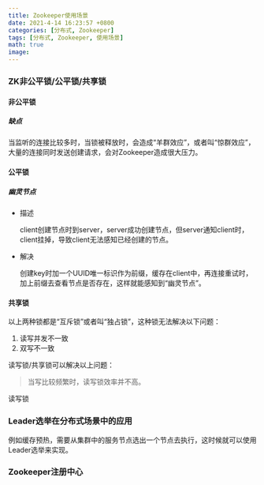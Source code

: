 ```yaml
---
title: Zookeeper使用场景
date: 2021-4-14 16:23:57 +0800
categories: [分布式, Zookeeper]
tags: [分布式, Zookeeper, 使用场景]
math: true
image: 
---
```


### ZK非公平锁/公平锁/共享锁

#### 非公平锁

##### 缺点

当监听的连接比较多时，当锁被释放时，会造成“羊群效应”，或者叫“惊群效应”，大量的连接同时发送创建请求，会对Zookeeper造成很大压力。



#### 公平锁

##### 幽灵节点

- 描述

  client创建节点时到server，server成功创建节点，但server通知client时，client挂掉，导致client无法感知已经创建的节点。

- 解决

  创建key时加一个UUID唯一标识作为前缀，缓存在client中，再连接重试时，加上前缀去查看节点是否存在，这样就能感知到“幽灵节点”。

#### 共享锁

以上两种锁都是“互斥锁”或者叫“独占锁”，这种锁无法解决以下问题：

1. 读写并发不一致
2. 双写不一致

读写锁/共享锁可以解决以上问题：

> 当写比较频繁时，读写锁效率并不高。

读写锁

### Leader选举在分布式场景中的应用

例如缓存预热，需要从集群中的服务节点选出一个节点去执行，这时候就可以使用Leader选举来实现。



### Zookeeper注册中心